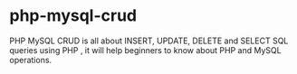 # php-mysql-crud
PHP MySQL CRUD is all about INSERT, UPDATE, DELETE and SELECT SQL queries using PHP , it will help beginners to know about PHP and MySQL operations.
